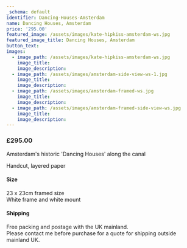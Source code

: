 ```yaml
---
_schema: default
identifier: Dancing-Houses-Amsterdam
name: Dancing Houses, Amsterdam
price: '295.00'
featured_image: /assets/images/kate-hipkiss-amsterdam-ws.jpg
featured_image_title: Dancing Houses, Amsterdam
button_text:
images:
  - image_path: /assets/images/kate-hipkiss-amsterdam-ws.jpg
    image_title:
    image_description:
  - image_path: /assets/images/amsterdam-side-view-ws-1.jpg
    image_title:
    image_description:
  - image_path: /assets/images/amsterdam-framed-ws.jpg
    image_title:
    image_description:
  - image_path: /assets/images/amsterdam-framed-side-view-ws.jpg
    image_title:
    image_description:
---
```

### **£295.00**

Amsterdam's historic 'Dancing Houses' along the canal

Handcut, layered paper

#### Size

23 x 23cm framed size<br>White frame and white mount

#### Shipping

Free packing and postage with the UK mainland.<br>Please contact me before purchase for a quote for shipping outside mainland UK.